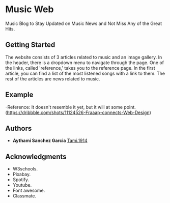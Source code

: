 # Music Web

Music Blog to Stay Updated on Music News and Not Miss Any of the Great Hits.

## Getting Started

The website consists of 3 articles related to music and an image gallery. In the header, there is a dropdown menu to navigate through the page. One of the links, called 'reference,' takes you to the reference page. In the first article, you can find a list of the most listened songs with a link to them. The rest of the articles are news related to music.

## Example

-Reference: It doesn't resemble it yet, but it will at some point.(https://dribbble.com/shots/11124526-Fraaap-connects-Web-Design)

## Authors

  - **Aythami Sanchez Garcia**
    [Tami.1914](https://github.com/Tami1914)

## Acknowledgments

  - W3schools.
  - Pixabay.
  - Spotify.
  - Youtube.
  - Font awesome.
  - Classmate.